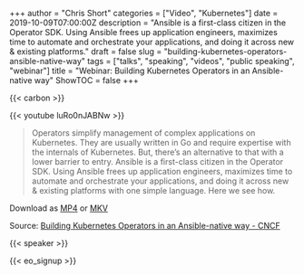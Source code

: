 +++
author = "Chris Short"
categories = ["Video", "Kubernetes"]
date = 2019-10-09T07:00:00Z
description = "Ansible is a first-class citizen in the Operator SDK. Using Ansible frees up application engineers, maximizes time to automate and orchestrate your applications, and doing it across new & existing platforms."
draft = false
slug = "building-kubernetes-operators-ansible-native-way"
tags = ["talks", "speaking", "videos", "public speaking", "webinar"]
title = "Webinar: Building Kubernetes Operators in an Ansible-native way"
ShowTOC = false
+++

{{< carbon >}}

{{< youtube luRo0nJABNw >}}

> Operators simplify management of complex applications on Kubernetes. They are usually written in Go and require expertise with the internals of Kubernetes. But, there’s an alternative to that with a lower barrier to entry. Ansible is a first-class citizen in the Operator SDK. Using Ansible frees up application engineers, maximizes time to automate and orchestrate your applications, and doing it across new & existing platforms with one simple language. Here we see how.

Download as [MP4](https://shortcdn.com/chrisshort/Building-Kubernetes-Operators-in-an-Ansible-native-way.mp4) or [MKV](https://shortcdn.com/chrisshort/Building-Kubernetes-Operators-in-an-Ansible-native-way.mkv)

Source: [Building Kubernetes Operators in an Ansible-native way - CNCF](https://www.cncf.io/online-programs/building-kubernetes-operators-in-an-ansible-native-way/)

{{< speaker >}}

{{< eo_signup >}}

